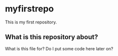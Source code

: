 # myfirstrepo
This is my first repository.

## What is this repository about?
What is this file for?
Do I put some code here later on?
